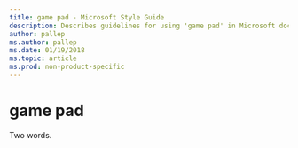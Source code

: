 ```yaml
---
title: game pad - Microsoft Style Guide
description: Describes guidelines for using 'game pad' in Microsoft documents. Two words.
author: pallep
ms.author: pallep
ms.date: 01/19/2018
ms.topic: article
ms.prod: non-product-specific
---
```


# game pad

Two words. 
